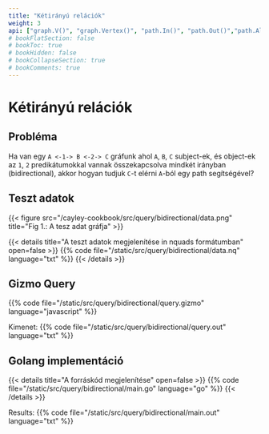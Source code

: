```yaml
---
title: "Kétirányú relációk"
weight: 3
api: ["graph.V()", "graph.Vertex()", "path.In()", "path.Out()","path.All()"]
# bookFlatSection: false
# bookToc: true
# bookHidden: false
# bookCollapseSection: true
# bookComments: true
---
```


# Kétirányú relációk

## Probléma

Ha van egy `A <-1-> B <-2-> C` gráfunk ahol `A`, `B`, `C` subject-ek, és object-ek az `1`, `2` predikátumokkal vannak összekapcsolva mindkét irányban (bidirectional),
akkor hogyan tudjuk `C`-t elérni `A`-ból egy path segítségével?

## Teszt adatok

{{< figure src="/cayley-cookbook/src/query/bidirectional/data.png" title="Fig 1.: A tesz adat gráfja" >}}

{{< details title="A teszt adatok megjelenítése in nquads formátumban" open=false >}}
{{% code file="/static/src/query/bidirectional/data.nq" language="txt" %}}
{{< /details >}}

## Gizmo Query

{{% code file="/static/src/query/bidirectional/query.gizmo" language="javascript" %}}

Kimenet:
{{% code file="/static/src/query/bidirectional/query.out" language="txt" %}}

## Golang implementáció

{{< details title="A forráskód megjelenítése" open=false >}}
{{% code file="/static/src/query/bidirectional/main.go" language="go" %}}
{{< /details >}}

Results:
{{% code file="/static/src/query/bidirectional/main.out" language="txt" %}}


